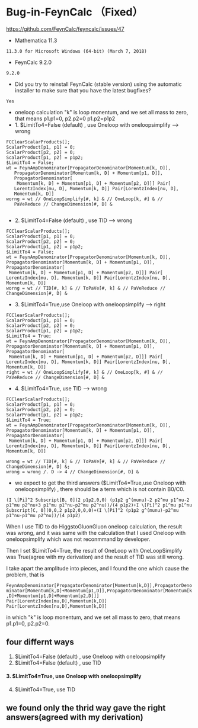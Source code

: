 # Bug-in-FeynCalc  （Fixed）
https://github.com/FeynCalc/feyncalc/issues/47

*  <summary>Mathematica 11.3</summary>    
```11.3.0 for Microsoft Windows (64-bit) (March 7, 2018)```
*  <summary>FeynCalc 9.2.0</summary> 
  ```9.2.0```
*  <summary>Did you try to reinstall FeynCalc (stable version) using the automatic installer to make sure that you have the latest bugfixes?</summary>    
  ```Yes```
  *  <summary>oneloop calculation "k" is loop monentum, and we set all mass to zero, that means p1.p1=0, p2.p2=0  p1.p2=p1p2  </summary>    
  
 *  <summary> 1. $LimitTo4=False (default) , use Oneloop with oneloopsimplify --> wrong </summary> 
 
```
FCClearScalarProducts[];
ScalarProduct[p1, p1] = 0;
ScalarProduct[p2, p2] = 0;
ScalarProduct[p1, p2] = p1p2;
$LimitTo4 = False;  
wt = FeynAmpDenominator[PropagatorDenominator[Momentum[k, D]], 
   PropagatorDenominator[Momentum[k, D] + Momentum[p1, D]], 
   PropagatorDenominator[
    Momentum[k, D] + Momentum[p1, D] + Momentum[p2, D]]] Pair[
   LorentzIndex[mu, D], Momentum[k, D]] Pair[LorentzIndex[nu, D], 
   Momentum[k, D]]  
worng = wt // OneLoopSimplify[#, k] & // OneLoop[k, #] & // 
   PaVeReduce // ChangeDimension[#, D] &
   
   ```
  *  <summary> 2. $LimitTo4=False (default) , use TID  --> wrong </summary> 

   ```
FCClearScalarProducts[];
ScalarProduct[p1, p1] = 0;
ScalarProduct[p2, p2] = 0;
ScalarProduct[p1, p2] = p1p2;
$LimitTo4 = False;
wt = FeynAmpDenominator[PropagatorDenominator[Momentum[k, D]], 
   PropagatorDenominator[Momentum[k, D] + Momentum[p1, D]], 
   PropagatorDenominator[
    Momentum[k, D] + Momentum[p1, D] + Momentum[p2, D]]] Pair[
   LorentzIndex[mu, D], Momentum[k, D]] Pair[LorentzIndex[nu, D], 
   Momentum[k, D]]
worng = wt // TID[#, k] & // ToPaVe[#, k] & // PaVeReduce // 
  ChangeDimension[#, D] &
 
   ```
  *  <summary>3. $LimitTo4=True,use Oneloop with oneloopsimplify --> right  </summary> 
 
   ```
FCClearScalarProducts[];
ScalarProduct[p1, p1] = 0;
ScalarProduct[p2, p2] = 0;
ScalarProduct[p1, p2] = p1p2;
$LimitTo4 = True;
wt = FeynAmpDenominator[PropagatorDenominator[Momentum[k, D]], 
   PropagatorDenominator[Momentum[k, D] + Momentum[p1, D]], 
   PropagatorDenominator[
    Momentum[k, D] + Momentum[p1, D] + Momentum[p2, D]]] Pair[
   LorentzIndex[mu, D], Momentum[k, D]] Pair[LorentzIndex[nu, D], 
   Momentum[k, D]]
right = wt // OneLoopSimplify[#, k] & // OneLoop[k, #] & // 
   PaVeReduce // ChangeDimension[#, D] &
   ```
 *  <summary> 4. $LimitTo4=True, use TID  --> wrong </summary> 
   ```
FCClearScalarProducts[];
ScalarProduct[p1, p1] = 0;
ScalarProduct[p2, p2] = 0;
ScalarProduct[p1, p2] = p1p2;
$LimitTo4 = True;
wt = FeynAmpDenominator[PropagatorDenominator[Momentum[k, D]], 
   PropagatorDenominator[Momentum[k, D] + Momentum[p1, D]], 
   PropagatorDenominator[
    Momentum[k, D] + Momentum[p1, D] + Momentum[p2, D]]] Pair[
   LorentzIndex[mu, D], Momentum[k, D]] Pair[LorentzIndex[nu, D], 
   Momentum[k, D]]

wrong = wt // TID[#, k] & // ToPaVe[#, k] & // PaVeReduce // 
   ChangeDimension[#, D] &;
wrong = wrong /. D -> 4 // ChangeDimension[#, D] &
   ```
   
   

*  <summary>we expect to get the third answers ($LimitTo4=True,use Oneloop with oneloopsimplify) , there should be a term which is not contain B0/C0.</summary> 
```
(I \[Pi]^2 Subscript[B, 0](2 p1p2,0,0) (p1p2 g^(munu)-2 p2^mu p1^nu-2 p1^mu p2^nu+3 p1^mu p1^nu-p2^mu p2^nu))/(4 p1p2)+I \[Pi]^2 p1^mu p1^nu Subscript[C, 0](0,0,2 p1p2,0,0,0)+(I \[Pi]^2 (p1p2 g^(munu)-p2^mu p1^nu-p1^mu p2^nu))/(4 p1p2)
```



When I use TID to do HiggstoGluonGluon oneloop calculation, the result was wrong, and it was same with the calculation that I used Oneloop with oneloopsimplify which was not reconmmand by developer.    
  
Then I set $LimitTo4=True, the result of OneLoop with OneLoopSimplify was True(agree with my derivation) and the result of TID was still wrong.    

I  take apart the amplitude into pieces, and I found the one which cause the problem, that is   

```FeynAmpDenominator[PropagatorDenominator[Momentum[k,D]],PropagatorDenominator[Momentum[k,D]+Momentum[p1,D]],PropagatorDenominator[Momentum[k,D]+Momentum[p1,D]+Momentum[p2,D]]] Pair[LorentzIndex[mu,D],Momentum[k,D]] Pair[LorentzIndex[nu,D],Momentum[k,D]]```
  
in which "k" is loop monentum, and we set all mass to zero, that means p1.p1=0, p2.p2=0.

## four differnt ways

1. $LimitTo4=False (default) , use Oneloop with oneloopsimplify 
2. $LimitTo4=False (default) , use TID  
#### 3. $LimitTo4=True,             use Oneloop with oneloopsimplify 
4. $LimitTo4=True,             use TID

## we found only the thrid way gave the right answers(agreed with my derivation)

